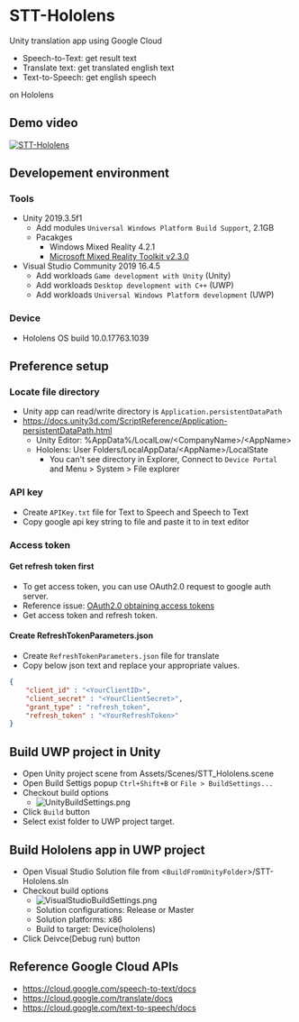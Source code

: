 # STT-Hololens

Unity translation app using Google Cloud

- Speech-to-Text: get result text
- Translate text: get translated english text
- Text-to-Speech: get english speech

on Hololens

## Demo video

[![STT-Hololens](https://img.youtube.com/vi/i8JYddLN47I/0.jpg)](https://www.youtube.com/watch?v=i8JYddLN47I "HoloLens Speech to Text, Tranlate, Text to Speech")

## Developement environment

### Tools

- Unity 2019.3.5f1
  - Add modules `Universal Windows Platform Build Support`, 2.1GB
  - Pacakges
    - Windows Mixed Reality 4.2.1
    - [Microsoft Mixed Reality Toolkit v2.3.0](https://github.com/Microsoft/MixedRealityToolkit-Unity/releases)
- Visual Studio Community 2019 16.4.5
  - Add workloads `Game development with Unity` (Unity)
  - Add workloads `Desktop development with C++` (UWP)
  - Add workloads `Universal Windows Platform development` (UWP)

### Device

- Hololens OS build 10.0.17763.1039

## Preference setup

### Locate file directory

- Unity app can read/write directory is `Application.persistentDataPath`
- https://docs.unity3d.com/ScriptReference/Application-persistentDataPath.html
  - Unity Editor: %AppData%/LocalLow/\<CompanyName>/\<AppName>
  - Hololens: User Folders/LocalAppData/\<AppName>/LocalState
    - You can't see directory in Explorer, Connect to `Device Portal` and Menu > System > File explorer

### API key

- Create `APIKey.txt` file for Text to Speech and Speech to Text
- Copy google api key string to file and paste it to in text editor

### Access token

#### Get refresh token first

- To get access token, you can use OAuth2.0 request to google auth server.
- Reference issue: [OAuth2.0 obtaining access tokens](https://github.com/jongfeelkim-VIRNECT/STT-Hololens/issues/22)
- Get access token and refresh token.

#### Create RefreshTokenParameters.json

- Create `RefreshTokenParameters.json` file for translate
- Copy below json text and replace your appropriate values.

``` json
{
    "client_id" : "<YourClientID>",
    "client_secret" : "<YourClientSecret>",
    "grant_type" : "refresh_token",
    "refresh_token" : "<YourRefreshToken>"
}
```

## Build UWP project in Unity

- Open Unity project scene from Assets/Scenes/STT_Hololens.scene
- Open Build Settigs popup `Ctrl+Shift+B` or `File > BuildSettings...`
- Checkout build options
  - ![UnityBuildSettings.png](UnityBuildSettings.png)
- Click `Build` button
- Select exist folder to UWP project target.

## Build Hololens app in UWP project

- Open Visual Studio Solution file from <`BuildFromUnityFolder`>/STT-Hololens.sln
- Checkout build options
  - ![VisualStudioBuildSettings.png](VisualStudioBuildSettings.png)
  - Solution configurations: Release or Master
  - Solution platforms: x86
  - Build to target: Device(hololens)
- Click Deivce(Debug run) button

## Reference Google Cloud APIs

- https://cloud.google.com/speech-to-text/docs
- https://cloud.google.com/translate/docs
- https://cloud.google.com/text-to-speech/docs